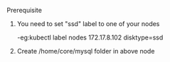 Prerequisite

1. You need to set "ssd" label to one of your nodes

    -eg:kubectl label nodes 172.17.8.102 disktype=ssd
    
2. Create /home/core/mysql folder in above node

